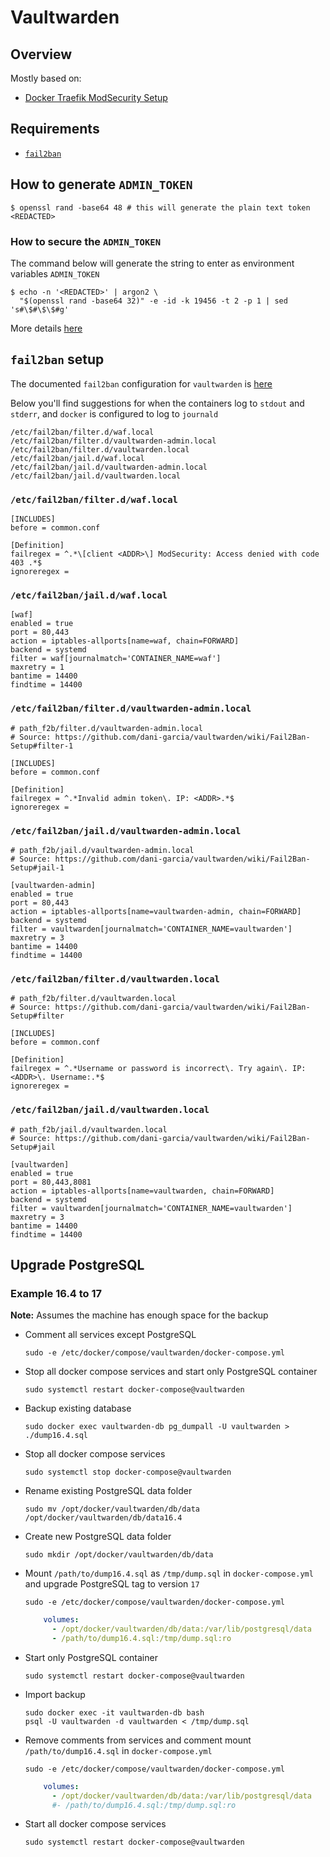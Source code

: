 # Vaultwarden

## Overview

Mostly based on:

- [Docker Traefik ModSecurity Setup](https://github.com/dani-garcia/vaultwarden/wiki/Docker---Traefik---ModSecurity-Setup)

## Requirements

- [`fail2ban`](https://github.com/fail2ban/fail2ban)

## How to generate `ADMIN_TOKEN`

```shell
$ openssl rand -base64 48 # this will generate the plain text token
<REDACTED>
```

### How to secure the `ADMIN_TOKEN`

The command below will generate the string to enter as environment variables
`ADMIN_TOKEN`

```shell
$ echo -n '<REDACTED>' | argon2 \
  "$(openssl rand -base64 32)" -e -id -k 19456 -t 2 -p 1 | sed 's#\$#\$\$#g'
```

More details [here](https://github.com/dani-garcia/vaultwarden/wiki/Enabling-admin-page#secure-the-admin_token)

## `fail2ban` setup

The documented `fail2ban` configuration for `vaultwarden` is
[here](https://github.com/dani-garcia/vaultwarden/wiki/Fail2Ban-Setup#debian--ubuntu--raspberry-pi-os)

Below you'll find suggestions for when the containers log to `stdout` and
`stderr`, and `docker` is configured to log to `journald`

```shell
/etc/fail2ban/filter.d/waf.local
/etc/fail2ban/filter.d/vaultwarden-admin.local
/etc/fail2ban/filter.d/vaultwarden.local
/etc/fail2ban/jail.d/waf.local
/etc/fail2ban/jail.d/vaultwarden-admin.local
/etc/fail2ban/jail.d/vaultwarden.local
```

### `/etc/fail2ban/filter.d/waf.local`

```text
[INCLUDES]
before = common.conf

[Definition]
failregex = ^.*\[client <ADDR>\] ModSecurity: Access denied with code 403 .*$
ignoreregex =
```

### `/etc/fail2ban/jail.d/waf.local`

```text
[waf]
enabled = true
port = 80,443
action = iptables-allports[name=waf, chain=FORWARD]
backend = systemd
filter = waf[journalmatch='CONTAINER_NAME=waf']
maxretry = 1
bantime = 14400
findtime = 14400
```

### `/etc/fail2ban/filter.d/vaultwarden-admin.local`

```text
# path_f2b/filter.d/vaultwarden-admin.local
# Source: https://github.com/dani-garcia/vaultwarden/wiki/Fail2Ban-Setup#filter-1

[INCLUDES]
before = common.conf

[Definition]
failregex = ^.*Invalid admin token\. IP: <ADDR>.*$
ignoreregex =
```

### `/etc/fail2ban/jail.d/vaultwarden-admin.local`

```text
# path_f2b/jail.d/vaultwarden-admin.local
# Source: https://github.com/dani-garcia/vaultwarden/wiki/Fail2Ban-Setup#jail-1

[vaultwarden-admin]
enabled = true
port = 80,443
action = iptables-allports[name=vaultwarden-admin, chain=FORWARD]
backend = systemd
filter = vaultwarden[journalmatch='CONTAINER_NAME=vaultwarden']
maxretry = 3
bantime = 14400
findtime = 14400
```

### `/etc/fail2ban/filter.d/vaultwarden.local`

```text
# path_f2b/filter.d/vaultwarden.local
# Source: https://github.com/dani-garcia/vaultwarden/wiki/Fail2Ban-Setup#filter

[INCLUDES]
before = common.conf

[Definition]
failregex = ^.*Username or password is incorrect\. Try again\. IP: <ADDR>\. Username:.*$
ignoreregex =
```

### `/etc/fail2ban/jail.d/vaultwarden.local`

```text
# path_f2b/jail.d/vaultwarden.local
# Source: https://github.com/dani-garcia/vaultwarden/wiki/Fail2Ban-Setup#jail

[vaultwarden]
enabled = true
port = 80,443,8081
action = iptables-allports[name=vaultwarden, chain=FORWARD]
backend = systemd
filter = vaultwarden[journalmatch='CONTAINER_NAME=vaultwarden']
maxretry = 3
bantime = 14400
findtime = 14400
```

## Upgrade PostgreSQL

### Example 16.4 to 17

**Note:** Assumes the machine has enough space for the backup

- Comment all services except PostgreSQL

  ```shell
  sudo -e /etc/docker/compose/vaultwarden/docker-compose.yml
  ```

- Stop all docker compose services and start only PostgreSQL container

  ```shell
  sudo systemctl restart docker-compose@vaultwarden
  ```

- Backup existing database

  ```shell
  sudo docker exec vaultwarden-db pg_dumpall -U vaultwarden > ./dump16.4.sql
  ```

- Stop all docker compose services

  ```shell
  sudo systemctl stop docker-compose@vaultwarden
  ```

- Rename existing PostgreSQL data folder

  ```shell
  sudo mv /opt/docker/vaultwarden/db/data /opt/docker/vaultwarden/db/data16.4
  ```

- Create new PostgreSQL data folder

  ```shell
  sudo mkdir /opt/docker/vaultwarden/db/data
  ```

- Mount `/path/to/dump16.4.sql` as `/tmp/dump.sql` in `docker-compose.yml` and
  upgrade PostgreSQL tag to version `17`

  ```shell
  sudo -e /etc/docker/compose/vaultwarden/docker-compose.yml
  ```

  ```yaml
      volumes:
        - /opt/docker/vaultwarden/db/data:/var/lib/postgresql/data
        - /path/to/dump16.4.sql:/tmp/dump.sql:ro
  ```

- Start only PostgreSQL container

  ```shell
  sudo systemctl restart docker-compose@vaultwarden
  ```

- Import backup

  ```shell
  sudo docker exec -it vaultwarden-db bash
  psql -U vaultwarden -d vaultwarden < /tmp/dump.sql
  ```

- Remove comments from services and comment mount `/path/to/dump16.4.sql` in
  `docker-compose.yml`

  ```shell
  sudo -e /etc/docker/compose/vaultwarden/docker-compose.yml
  ```

  ```yaml
      volumes:
        - /opt/docker/vaultwarden/db/data:/var/lib/postgresql/data
        #- /path/to/dump16.4.sql:/tmp/dump.sql:ro
  ```

- Start all docker compose services

  ```shell
  sudo systemctl restart docker-compose@vaultwarden
  ```
